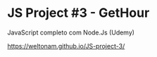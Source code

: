# JS Project #3 - GetHour 

 JavaScript completo com Node.Js (Udemy)
 
 https://weltonam.github.io/JS-project-3/
